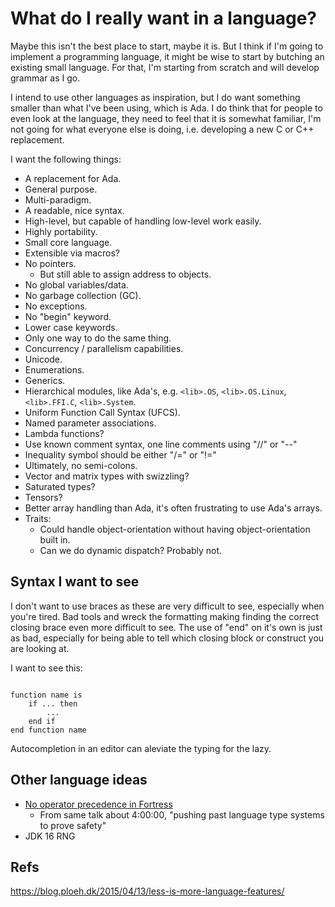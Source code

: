 # What do I really want in a language?

Maybe this isn't the best place to start, maybe it is. But I think if I'm going to implement a programming language, it might be wise to start by butching an existing small language. For that, I'm starting from scratch and will develop grammar as I go.

I intend to use other languages as inspiration, but I do want something smaller than what I've been using, which is Ada. I do think that for people to even look at the language, they need to feel that it is somewhat familiar, I'm not going for what everyone else is doing, i.e. developing a new C or C++ replacement.

I want the following things:

* A replacement for Ada.
* General purpose.
* Multi-paradigm.
* A readable, nice syntax.
* High-level, but capable of handling low-level work easily.
* Highly portability.
* Small core language.
* Extensible via macros?
* No pointers.
  + But still able to assign address to objects.
* No global variables/data.
* No garbage collection (GC).
* No exceptions.
* No "begin" keyword.
* Lower case keywords.
* Only one way to do the same thing.
* Concurrency / parallelism capabilities.
* Unicode.
* Enumerations.
* Generics.
* Hierarchical modules, like Ada's, e.g. ```<lib>.OS```, ```<lib>.OS.Linux```, ```<lib>.FFI.C```, ```<lib>.System```.
* Uniform Function Call Syntax (UFCS).
* Named parameter associations.
* Lambda functions?
* Use known comment syntax, one line comments using "//" or "--"
* Inequality symbol should be either "/=" or "!="
* Ultimately, no semi-colons.
* Vector and matrix types with swizzling?
* Saturated types?
* Tensors?
* Better array handling than Ada, it's often frustrating to use Ada's arrays.
* Traits:
  - Could handle object-orientation without having object-orientation built in.
  - Can we do dynamic dispatch? Probably not.

## Syntax I want to see

I don't want to use braces as these are very difficult to see, especially when you're tired. Bad tools and wreck the formatting making finding the correct closing brace even more difficult to see. The use of "end" on it's own is just as bad, especially for being able to tell which closing block or construct you are looking at.

I want to see this:

```

function name is
    if ... then
        ...
    end if
end function name
```

Autocompletion in an editor can aleviate the typing for the lazy.

## Other language ideas

* [No operator precedence in Fortress](https://youtu.be/hUQKaTH9TMo?t=13740)
  - From same talk about 4:00:00, "pushing past language type systems to prove safety"
* JDK 16 RNG

## Refs

https://blog.ploeh.dk/2015/04/13/less-is-more-language-features/
